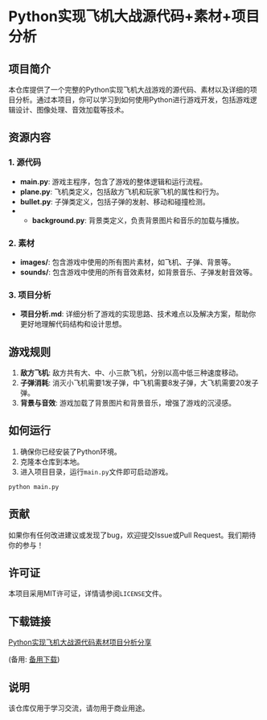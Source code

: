 # Python实现飞机大战源代码+素材+项目分析

## 项目简介

本仓库提供了一个完整的Python实现飞机大战游戏的源代码、素材以及详细的项目分析。通过本项目，你可以学习到如何使用Python进行游戏开发，包括游戏逻辑设计、图像处理、音效加载等技术。

## 资源内容

### 1. 源代码

- **main.py**: 游戏主程序，包含了游戏的整体逻辑和运行流程。
- **plane.py**: 飞机类定义，包括敌方飞机和玩家飞机的属性和行为。
- **bullet.py**: 子弹类定义，包括子弹的发射、移动和碰撞检测。
- - **background.py**: 背景类定义，负责背景图片和音乐的加载与播放。

### 2. 素材

- **images/**: 包含游戏中使用的所有图片素材，如飞机、子弹、背景等。
- **sounds/**: 包含游戏中使用的所有音效素材，如背景音乐、子弹发射音效等。

### 3. 项目分析

- **项目分析.md**: 详细分析了游戏的实现思路、技术难点以及解决方案，帮助你更好地理解代码结构和设计思想。

## 游戏规则

1. **敌方飞机**: 敌方共有大、中、小三款飞机，分别以高中低三种速度移动。
2. **子弹消耗**: 消灭小飞机需要1发子弹，中飞机需要8发子弹，大飞机需要20发子弹。
3. **背景与音效**: 游戏加载了背景图片和背景音乐，增强了游戏的沉浸感。

## 如何运行

1. 确保你已经安装了Python环境。
2. 克隆本仓库到本地。
3. 进入项目目录，运行`main.py`文件即可启动游戏。

```bash
python main.py
```

## 贡献

如果你有任何改进建议或发现了bug，欢迎提交Issue或Pull Request。我们期待你的参与！

## 许可证

本项目采用MIT许可证，详情请参阅`LICENSE`文件。

## 下载链接
[Python实现飞机大战源代码素材项目分析分享](https://pan.quark.cn/s/450066e07b3b) 

(备用: [备用下载](https://pan.baidu.com/s/1tOBF2G-_bkZZRKblAstbig?pwd=1234))

## 说明

该仓库仅用于学习交流，请勿用于商业用途。
